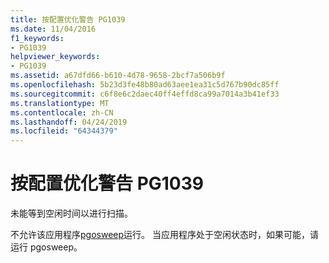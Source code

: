 ```yaml
---
title: 按配置优化警告 PG1039
ms.date: 11/04/2016
f1_keywords:
- PG1039
helpviewer_keywords:
- PG1039
ms.assetid: a67dfd66-b610-4d78-9658-2bcf7a506b9f
ms.openlocfilehash: 5b23d3fe48b80ad63aee1ea31c5d767b90dc85ff
ms.sourcegitcommit: c6f8e6c2daec40ff4effd8ca99a7014a3b41ef33
ms.translationtype: MT
ms.contentlocale: zh-CN
ms.lasthandoff: 04/24/2019
ms.locfileid: "64344379"
---
```

# <a name="profile-guided-optimization-warning-pg1039"></a>按配置优化警告 PG1039

未能等到空闲时间以进行扫描。

不允许该应用程序[pgosweep](../../build/pgosweep.md)运行。  当应用程序处于空闲状态时，如果可能，请运行 pgosweep。